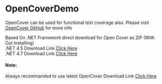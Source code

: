 # OpenCoverDemo

OpenCover can be used for functional test coverage also. 
Please visit [OpenCover GitHub](https://github.com/OpenCover/opencover) for more info

Based On .NET Framework direct download for Open Cover as ZIP (With Out Installing) \
.NET 4.5 Download Link [Click Here](https://github.com/OpenCover/opencover/releases/download/4.5.3427/opencover.4.5.3427.zip) \
.NET 4.7 Download Link [Click Here](https://github.com/OpenCover/opencover/releases/download/4.7.922/opencover.4.7.922.zip)

#### Note: 
Always recommanded to use latest OpenCover Download Link [Click Here](https://github.com/OpenCover/opencover/releases)
